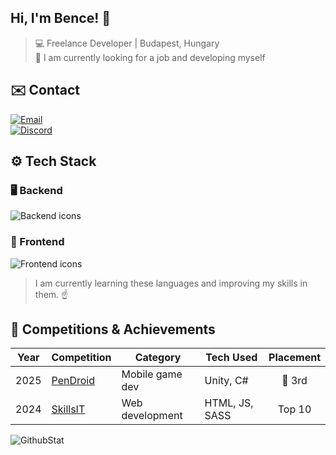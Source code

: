 ## Hi, I'm Bence! 👋  
> 💻 Freelance Developer | Budapest, Hungary  
> 💼 I am currently looking for a job and developing myself 

## ✉️ Contact<br>
[![Email](https://img.shields.io/badge/contact@bencso.hu-black?style=for-the-badge)](mailto:hello@bencso.hu)  
[![Discord](https://img.shields.io/badge/bencso-%235865F2?style=for-the-badge&logo=discord&logoColor=white)](https://discord.com)

## ⚙️ Tech Stack  
### 🖥 Backend  
![Backend icons](https://skillicons.dev/icons?i=cs,ts,express)

### 🎨 Frontend  
![Frontend icons](https://skillicons.dev/icons?i=react,next,astro,js,tailwind,sass)
> I am currently learning these languages and improving my skills in them. ☝

## 🏅 Competitions & Achievements  
| Year  | Competition | Category | Tech Used | Placement |
|-------|------------|----------|-----------|:---------:|
| 2025 | [PenDroid](https://pendroid.uni-pen.hu/) | Mobile game dev | Unity, C# | 🥉 3rd |
| 2024 | [SkillsIT](https://worldskillshungary.hu/juniorskills/juniorskills-2024/webfejleszto) | Web development | HTML, JS, SASS | Top 10 |

![GithubStat](https://komarev.com/ghpvc/?username=bencso&label=👀&color=000000&style=for-the-badge)
